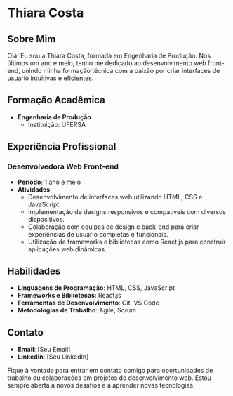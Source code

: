 # Thiara Costa

## Sobre Mim

Olá! Eu sou a Thiara Costa, formada em Engenharia de Produção. Nos últimos um ano e meio, tenho me dedicado ao desenvolvimento web front-end, unindo minha formação técnica com a paixão por criar interfaces de usuário intuitivas e eficientes.

## Formação Acadêmica

- **Engenharia de Produção**
  - Instituição: UFERSA

## Experiência Profissional

### Desenvolvedora Web Front-end
- **Período**: 1 ano e meio
- **Atividades**:
  - Desenvolvimento de interfaces web utilizando HTML, CSS e JavaScript.
  - Implementação de designs responsivos e compatíveis com diversos dispositivos.
  - Colaboração com equipes de design e back-end para criar experiências de usuário completas e funcionais.
  - Utilização de frameworks e bibliotecas como React.js para construir aplicações web dinâmicas.

## Habilidades

- **Linguagens de Programação**: HTML, CSS, JavaScript
- **Frameworks e Bibliotecas**: React.js
- **Ferramentas de Desenvolvimento**: Git, VS Code
- **Metodologias de Trabalho**: Agile, Scrum

## Contato

- **Email**: [Seu Email]
- **LinkedIn**: [Seu LinkedIn]

Fique à vontade para entrar em contato comigo para oportunidades de trabalho ou colaborações em projetos de desenvolvimento web. Estou sempre aberta a novos desafios e a aprender novas tecnologias.

